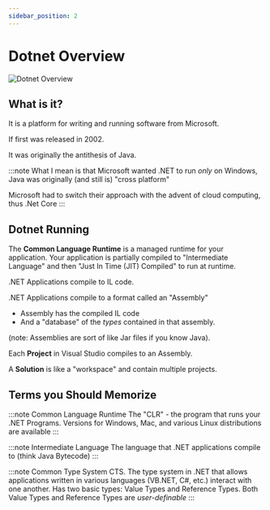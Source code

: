 ```yaml
---
sidebar_position: 2
---
```

# Dotnet Overview


![Dotnet Overview](/img/dotnet.excalidraw.svg)


## What is it?

It is a platform for writing and running software from Microsoft.

If first was released in 2002.

It was originally the antithesis of Java.

:::note
What I mean is that Microsoft wanted .NET to run *only* on Windows, Java was originally (and still is) "cross platform"

Microsoft had to switch their approach with the advent of cloud computing, thus .Net Core
:::


## Dotnet Running

The **Common Language Runtime** is a managed runtime for your application. Your application is partially compiled to "Intermediate Language" and then "Just In Time (JIT) Compiled" to run at runtime.

.NET Applications compile to IL code.

.NET Applications compile to a format called an "Assembly"

- Assembly has the compiled IL code
- And a "database" of the *types* contained in that assembly.

(note: Assemblies are sort of like Jar files if you know Java).

Each **Project** in Visual Studio compiles to an Assembly.

A **Solution** is like a "workspace" and contain multiple projects.


## Terms you Should Memorize

:::note Common Language Runtime
The "CLR" - the program that runs your .NET Programs. Versions for Windows, Mac, and various Linux distributions are available
:::

:::note Intermediate Language
The language that .NET applications compile to (think Java Bytecode)
:::

:::note Common Type System
CTS. The type system in .NET that allows applications written in various languages (VB.NET, C#, etc.) interact with one another.
Has two basic types: Value Types and Reference Types.
Both Value Types and Reference Types are *user-definable*
:::
